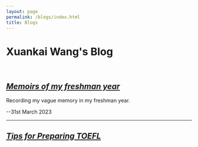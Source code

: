 ```yaml
---
layout: page
permalink: /blogs/index.html
title: Blogs
---
```


# Xuankai Wang's Blog	

<br>

## [*Memoirs of my freshman year*](https://starryious.github.io/KamdenWang2003.github.io/blogs/freshman)  

Recording my vague memory in my freshman year. 

--31st March 2023



***

## [*Tips for Preparing TOEFL*](https://starryious.github.io/KamdenWang2003.github.io/blogs/tofel)

<br>

